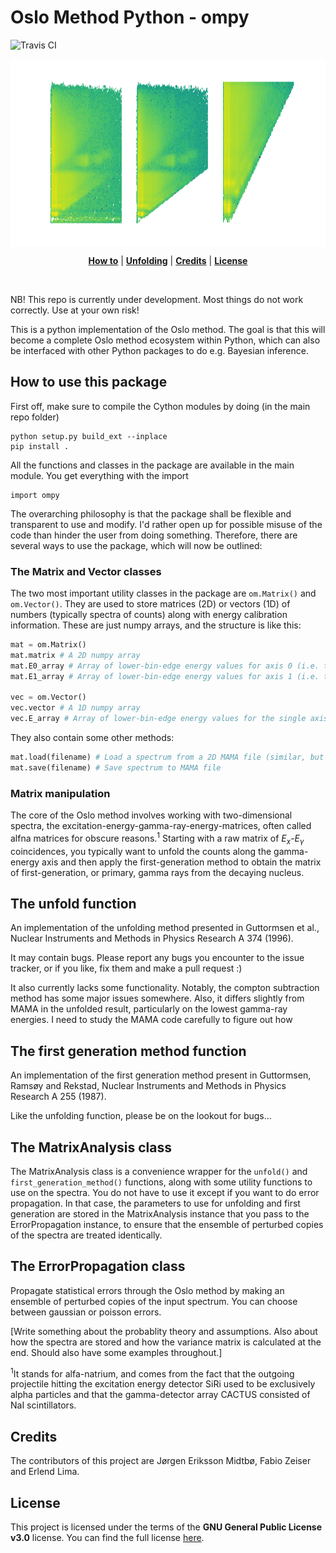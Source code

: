 # Oslo Method Python - ompy
![Travis CI](https://travis-ci.com/Caronthir/oslo_method_python.svg?token=oq37SFt93PBk5sCGgATJ&branch=master)

<div style="text-align:center"><img height="300px" align="center" src="resources/demo.png?raw=true"></div>

<p align="center">
<b><a href="#how-to-use-this-package">How to</a></b>
|
<b><a href="#the-unfold-function">Unfolding</a></b>
|
<b><a href="#credits">Credits</a></b>
|
<b><a href="#license">License</a></b>
</p>
<br>

NB! This repo is currently under development. Most things do not work correctly. Use at your own risk!

This is a python implementation of the Oslo method. The goal is that this will become a complete Oslo method ecosystem within Python, which can also be interfaced with other Python packages to do e.g. Bayesian inference.


## How to use this package
First off, make sure to compile the Cython modules by doing (in the main repo folder)
```console
python setup.py build_ext --inplace
pip install .
```

All the functions and classes in the package are available in the main module. You get everything with the import

```console
import ompy
```

The overarching philosophy is that the package shall be flexible and transparent to use and modify. I'd rather open up for possible misuse of the code than hinder the user from doing something. Therefore, there are several ways to use the package, which will now be outlined:

### The Matrix and Vector classes
The two most important utility classes in the package are `om.Matrix()` and `om.Vector()`. They are used to store matrices (2D) or vectors (1D) of numbers (typically spectra of counts) along with energy calibration information. These are just numpy arrays, and the structure is like this:
```py
mat = om.Matrix()
mat.matrix # A 2D numpy array
mat.E0_array # Array of lower-bin-edge energy values for axis 0 (i.e. the row axis, or y axis)
mat.E1_array # Array of lower-bin-edge energy values for axis 1 (i.e. the column axis, or x axis)

vec = om.Vector()
vec.vector # A 1D numpy array
vec.E_array # Array of lower-bin-edge energy values for the single axis
```
 They also contain some other methods:
```py
mat.load(filename) # Load a spectrum from a 2D MAMA file (similar, but 1D, for vec)
mat.save(filename) # Save spectrum to MAMA file

```

### Matrix manipulation
The core of the Oslo method involves working with two-dimensional spectra, the excitation-energy-gamma-ray-energy-matrices, often called alfna matrices for obscure reasons.<sup>1</sup> Starting with a raw matrix of $E_x$-$E_\gamma$ coincidences, you typically want to unfold the counts along the gamma-energy axis and then apply the first-generation method to obtain the matrix of first-generation, or primary, gamma rays from the decaying nucleus. 


## The unfold function
An implementation of the unfolding method presented in Guttormsen et al., Nuclear Instruments and Methods in Physics Research A 374 (1996).

It may contain bugs. Please report any bugs you encounter to the issue tracker, or if you like, fix them and make a pull request :)

It also currently lacks some functionality. Notably, the compton subtraction method has some major issues somewhere. Also, it differs slightly from MAMA in the unfolded result, particularly on the lowest gamma-ray energies. I need to study the MAMA code carefully to figure out how 

## The first generation method function
An implementation of the first generation method present in Guttormsen, Ramsøy and Rekstad, Nuclear Instruments and Methods in Physics Research A 255 (1987). 

Like the unfolding function, please be on the lookout for bugs...

## The MatrixAnalysis class
The MatrixAnalysis class is a convenience wrapper for the `unfold()` and `first_generation_method()` functions, along with some utility functions to use on the spectra. You do not have to use it except if you want to do error propagation. In that case, the parameters to use for unfolding and first generation are stored in the MatrixAnalysis instance that you pass to the ErrorPropagation instance, to ensure that the ensemble of perturbed copies of the spectra are treated identically.

## The ErrorPropagation class
Propagate statistical errors through the Oslo method by making an ensemble of perturbed copies of the input spectrum. You can choose between gaussian or poisson errors. 

[Write something about the probablity theory and assumptions. Also about how the spectra are stored and how the variance matrix is calculated at the end. Should also have some examples throughout.]

<sup>1</sup>It stands for alfa-natrium, and comes from the fact that the outgoing projectile hitting the excitation energy detector SiRi used to be exclusively alpha particles and that the gamma-detector array CACTUS consisted of NaI scintillators.

## Credits
The contributors of this project are Jørgen Eriksson Midtbø, Fabio Zeiser and Erlend Lima.

## License
This project is licensed under the terms of the **GNU General Public License v3.0** license.
You can find the full license [here](LICENSE.md).

